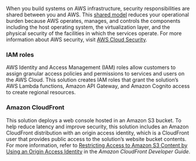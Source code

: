 When you build systems on AWS infrastructure, security responsibilities are shared between you and AWS. This [shared model](https://aws.amazon.com/compliance/shared-responsibility-model/) reduces your operational burden because AWS operates, manages, and controls the components including the host operating system, the virtualization layer, and the physical security of the facilities in which the services operate. For more information about AWS security, visit [AWS Cloud Security](http://aws.amazon.com/security/).

### IAM roles

AWS Identity and Access Management (IAM) roles allow customers to assign granular access policies and permissions to services and users on the AWS Cloud. This solution creates IAM roles that grant the solution’s AWS Lambda functions, Amazon API Gateway, and Amazon Cognito access to create regional resources. 

### Amazon CloudFront

This solution deploys a web console hosted in an Amazon S3 bucket. To help reduce latency and improve security, this solution includes an Amazon CloudFront distribution with an origin access identity, which is a CloudFront user that provides public access to the solution’s website bucket contents. For more information, refer to [Restricting Access to Amazon S3 Content by Using an Origin Access Identity](https://docs.aws.amazon.com/AmazonCloudFront/latest/DeveloperGuide/private-content-restricting-access-to-s3.html) in the *Amazon CloudFront Developer Guide*.